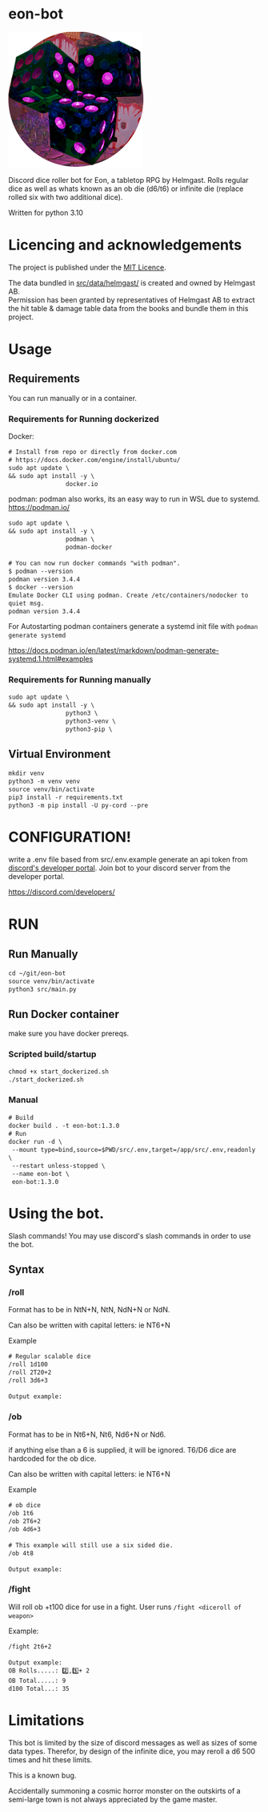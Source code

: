 # eon-bot
<img src="images/logo.png" >

Discord dice roller bot for Eon, a tabletop RPG by Helmgast.
Rolls regular dice as well as whats known as an ob die (d6/t6) or infinite die (replace rolled six with two additional dice).

Written for python 3.10

# Licencing and acknowledgements
The project is published under the [MIT Licence](LICENSE.md).

The data bundled in [src/data/helmgast/](src/data/helmgast/) is created and owned by Helmgast AB.</br>
Permission has been granted by representatives of Helmgast AB to extract the hit table & damage table data from the books and bundle them in this project.

# Usage

## Requirements
You can run manually or in a container.
### Requirements for Running dockerized
Docker:
```
# Install from repo or directly from docker.com
# https://docs.docker.com/engine/install/ubuntu/
sudo apt update \
&& sudo apt install -y \
                docker.io 
```

podman:
podman also works, its an easy way to run in WSL due to systemd. https://podman.io/
```
sudo apt update \
&& sudo apt install -y \
                podman \
                podman-docker

# You can now run docker commands "with podman".
$ podman --version
podman version 3.4.4
$ docker --version
Emulate Docker CLI using podman. Create /etc/containers/nodocker to quiet msg.
podman version 3.4.4
```
For Autostarting podman containers generate a systemd init file with ```podman generate systemd```

https://docs.podman.io/en/latest/markdown/podman-generate-systemd.1.html#examples

### Requirements for Running manually
```
sudo apt update \
&& sudo apt install -y \
                python3 \
                python3-venv \
                python3-pip \

```

## Virtual Environment
```
mkdir venv
python3 -m venv venv
source venv/bin/activate
pip3 install -r requirements.txt
python3 -m pip install -U py-cord --pre
```

# CONFIGURATION!
write a .env file based from src/.env.example
generate an api token from [discord's developer portal](https://discord.com/developers/).
Join bot to your discord server from the developer portal.

https://discord.com/developers/

# RUN 

## Run Manually
```
cd ~/git/eon-bot
source venv/bin/activate
python3 src/main.py
```

## Run Docker container
make sure you have docker prereqs.
### Scripted build/startup
```
chmod +x start_dockerized.sh
./start_dockerized.sh
```

### Manual

```
# Build
docker build . -t eon-bot:1.3.0
# Run
docker run -d \
 --mount type=bind,source=$PWD/src/.env,target=/app/src/.env,readonly \
 --restart unless-stopped \
 --name eon-bot \
 eon-bot:1.3.0

```

# Using the bot.
Slash commands! You may use discord's slash commands in order to use the bot.

## Syntax
### /roll
Format has to be in NtN+N, NtN, NdN+N or NdN.

Can also be written with capital letters: ie NT6+N

Example
```
# Regular scalable dice
/roll 1d100
/roll 2T20+2
/roll 3d6+3

Output example:

```

### /ob
Format has to be in Nt6+N, Nt6, Nd6+N or Nd6.

if anything else than a 6 is supplied, it will be ignored. T6/D6 dice are hardcoded for the ob dice.

Can also be written with capital letters: ie NT6+N

Example
```
# ob dice
/ob 1t6
/ob 2T6+2
/ob 4d6+3

# This example will still use a six sided die.
/ob 4t8 

Output example:

```

### /fight
Will roll ob +t100 dice for use in a fight.
User runs ```/fight <diceroll of weapon>```

Example:
```
/fight 2t6+2

Output example:
OB Rolls.....: 2️⃣,5️⃣+ 2
OB Total.....: 9
d100 Total...: 35
```

# Limitations
This bot is limited by the size of discord messages as well as sizes of some data types. Therefor, by design of the infinite dice, you may reroll a d6 500 times and hit these limits.


This is a known bug.

Accidentally summoning a cosmic horror monster on the outskirts of a semi-large town is not always appreciated by the game master.

